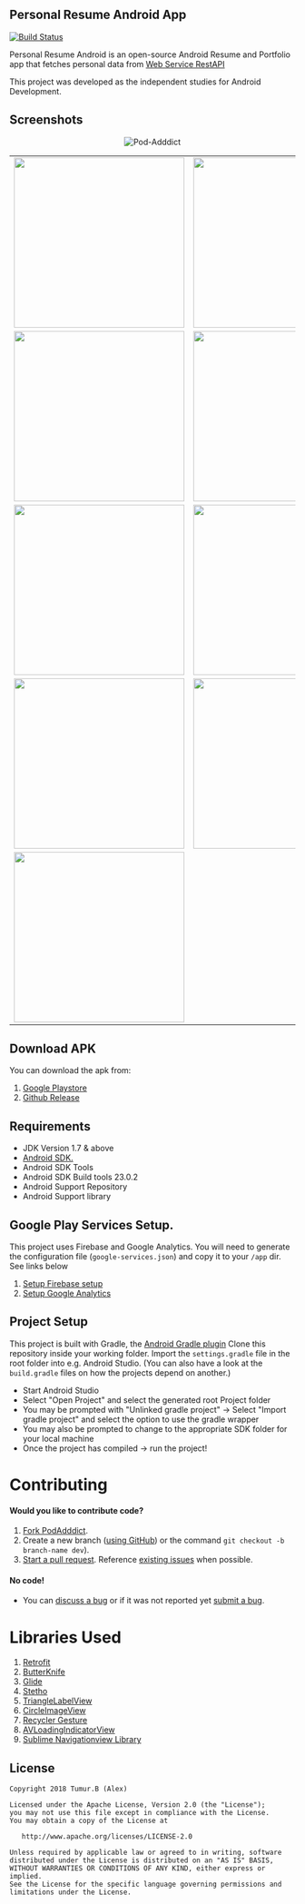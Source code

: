 Personal Resume Android App
-----------------------

[![Build Status](https://travis-ci.org/kioko/pod-adddict.svg?branch=master)](https://travis-ci.org/kioko/pod-adddict)

Personal Resume Android is an open-source Android Resume and Portfolio app that fetches personal data from [Web Service RestAPI](https://affiliate.itunes.apple.com/resources/documentation/itunes-store-web-service-search-api/)

This project was developed as the independent studies for Android Development.

## Screenshots

<p align="center">
  <img src="https://github.com/kioko/pod-adddict/blob/master/art/Pod-Addict-Collection.png" alt="Pod-Adddict"/>
</p>

<table>
  <tr >
    <td><img src="https://github.com/kioko/pod-adddict/blob/develop/art/Discover-Poscast.png" width="300"/></td>
    <td align="right"><img src="https://github.com/kioko/pod-adddict/blob/develop/art/Podcast-Detail.png" width="300"/></td>
  </tr>
   <tr >
      <td><img src="https://github.com/kioko/pod-adddict/blob/develop/art/Subscribed-Feeds.png" width="300"/></td>
      <td align="right"><img src="https://github.com/kioko/pod-adddict/blob/develop/art/PodCast-Episodes.png" width="300"/></td>
    </tr>
    <tr >
     <td><img src="https://github.com/kioko/pod-adddict/blob/master/art/Podcast-Full-Player.png" width="300"/></td>
     <td><img src="https://github.com/kioko/pod-adddict/blob/develop/art/Podcast-Player.png" width="300"/></td>
     </tr>
      <tr >
       <td><img src="https://github.com/kioko/pod-adddict/blob/develop/art/Expanded-Notificaiton.png" width="300"/></td>
        <td align="right"><img src="https://github.com/kioko/pod-adddict/blob/develop/art/Collapsed-Notification.png" width="300"/></td>
         </tr>
  <tr>
    <td colspan="2"><img src="https://github.com/kioko/pod-adddict/blob/develop/art/widget.png" width="300"/></td>
  </tr>
</table>

## Download APK
You can download the apk from: 

1. [Google Playstore](https://play.google.com/store/apps/details?id=com.thomaskioko.podadddict.app)
2. [Github Release](https://github.com/kioko/pod-adddict/releases/download/v1.0.0/Pod-Adddict-v1.0.apk)


## Requirements
* JDK Version 1.7 & above
* [Android SDK.](http://developer.android.com/sdk/index.html)
* Android SDK Tools
* Android SDK Build tools 23.0.2
* Android Support Repository
* Android Support library

## Google Play Services Setup.
This project uses Firebase and Google Analytics. You will need to generate the configuration file (`google-services.json`) and copy it to your `/app` dir. See links below

1. [Setup Firebase setup](https://firebase.google.com/docs/android/setup)
2. [Setup Google Analytics](https://developers.google.com/analytics/devguides/collection/android/v4/)


## Project Setup

This project is built with Gradle, the [Android Gradle plugin](http://tools.android.com/tech-docs/new-build-system/user-guide) Clone this repository inside your working folder. Import the `settings.gradle` file in the root folder into e.g. Android Studio. (You can also have a look at the `build.gradle` files on how the projects depend on another.)

* Start Android Studio
* Select "Open Project" and select the generated root Project folder
* You may be prompted with "Unlinked gradle project" -> Select "Import gradle project" and select
the option to use the gradle wrapper
* You may also be prompted to change to the appropriate SDK folder for your local machine
* Once the project has compiled -> run the project!


Contributing
============

#### Would you like to contribute code?

1. [Fork PodAdddict](https://github.com/kioko/pod-adddict).
2. Create a new branch ([using GitHub](https://help.github.com/articles/creating-and-deleting-branches-within-your-repository/)) or the command `git checkout -b branch-name dev`).
3. [Start a pull request](https://github.com/kioko/pod-adddict/compare). Reference [existing issues](https://github.com/kioko/pod-adddict/issues) when possible.

#### No code!
* You can [discuss a bug](https://github.com/kioko/pod-adddict/issues) or if it was not reported yet [submit a bug](https://github.com/kioko/pod-adddict/issues/new).


Libraries Used
============

1. [Retrofit](http://square.github.io/retrofit/)
2. [ButterKnife](http://jakewharton.github.io/butterknife/)
3. [Glide](https://github.com/bumptech/glide)
4. [Stetho](https://github.com/facebook/stetho)
5. [TriangleLabelView](https://github.com/shts/TriangleLabelView)
6. [CircleImageView](https://github.com/hdodenhof/CircleImageView)
7. [Recycler Gesture](https://github.com/netcosports/RecyclerGesture)
8. [AVLoadingIndicatorView](https://github.com/81813780/AVLoadingIndicatorView)
9. [Sublime Navigationview Library](https://github.com/vikramkakkar/SublimeNavigationView)

License
-------

    Copyright 2018 Tumur.B (Alex)

    Licensed under the Apache License, Version 2.0 (the "License");
    you may not use this file except in compliance with the License.
    You may obtain a copy of the License at

       http://www.apache.org/licenses/LICENSE-2.0

    Unless required by applicable law or agreed to in writing, software
    distributed under the License is distributed on an "AS IS" BASIS,
    WITHOUT WARRANTIES OR CONDITIONS OF ANY KIND, either express or implied.
    See the License for the specific language governing permissions and
    limitations under the License.


